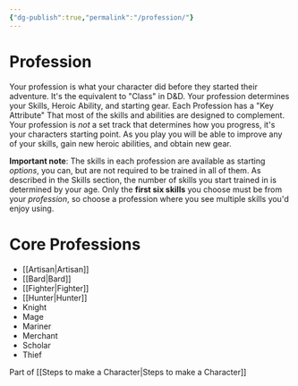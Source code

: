 ```yaml
---
{"dg-publish":true,"permalink":"/profession/"}
---
```


# Profession
Your profession is what your character did before they started their adventure. It's the equivalent to "Class" in D&D. Your profession determines your Skills, Heroic Ability, and starting gear. Each Profession has a "Key Attribute" That most of the skills and abilities are designed to complement.
Your profession is *not* a set track that determines how you progress, it's your characters starting point. As you play you will be able to improve any of your skills, gain new heroic abilities, and obtain new gear.

**Important note**: The skills in each profession are available as starting *options*, you can, but are not required to be trained in all of them. As described in the Skills section, the number of skills you start trained in is determined by your age. Only the **first six skills** you choose must be from your *profession*, so choose a profession where you see multiple skills you'd enjoy using.

# Core Professions
- [[Artisan\|Artisan]]
- [[Bard\|Bard]]
- [[Fighter\|Fighter]]
- [[Hunter\|Hunter]]
- Knight
- Mage
- Mariner
- Merchant
- Scholar
- Thief

Part of [[Steps to make a Character\|Steps to make a Character]]
